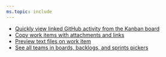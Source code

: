 ```yaml
---
ms.topic: include
---
```


- [Quickly view linked GitHub activity from the Kanban board](#quickly-view-linked-github-activity-from-the-kanban-board)
- [Copy work items with attachments and links](#copy-work-items-with-attachments-and-links)
- [Preview text files on work item](#preview-text-files-on-work-item)
- [See all teams in boards, backlogs, and sprints pickers](#see-all-teams-in-boards-backlogs-and-sprints-pickers)